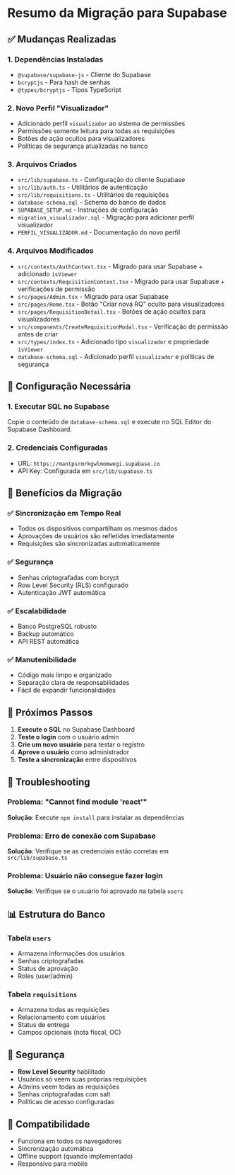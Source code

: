 # Resumo da Migração para Supabase

## ✅ Mudanças Realizadas

### 1. **Dependências Instaladas**
- `@supabase/supabase-js` - Cliente do Supabase
- `bcryptjs` - Para hash de senhas
- `@types/bcryptjs` - Tipos TypeScript

### 2. **Novo Perfil "Visualizador"**
- Adicionado perfil `visualizador` ao sistema de permissões
- Permissões somente leitura para todas as requisições
- Botões de ação ocultos para visualizadores
- Políticas de segurança atualizadas no banco

### 3. **Arquivos Criados**
- `src/lib/supabase.ts` - Configuração do cliente Supabase
- `src/lib/auth.ts` - Utilitários de autenticação
- `src/lib/requisitions.ts` - Utilitários de requisições
- `database-schema.sql` - Schema do banco de dados
- `SUPABASE_SETUP.md` - Instruções de configuração
- `migration_visualizador.sql` - Migração para adicionar perfil visualizador
- `PERFIL_VISUALIZADOR.md` - Documentação do novo perfil

### 4. **Arquivos Modificados**
- `src/contexts/AuthContext.tsx` - Migrado para usar Supabase + adicionado `isViewer`
- `src/contexts/RequisitionContext.tsx` - Migrado para usar Supabase + verificações de permissão
- `src/pages/Admin.tsx` - Migrado para usar Supabase
- `src/pages/Home.tsx` - Botão "Criar nova RQ" oculto para visualizadores
- `src/pages/RequisitionDetail.tsx` - Botões de ação ocultos para visualizadores
- `src/components/CreateRequisitionModal.tsx` - Verificação de permissão antes de criar
- `src/types/index.ts` - Adicionado tipo `visualizador` e propriedade `isViewer`
- `database-schema.sql` - Adicionado perfil `visualizador` e políticas de segurança

## 🔧 Configuração Necessária

### 1. **Executar SQL no Supabase**
Copie o conteúdo de `database-schema.sql` e execute no SQL Editor do Supabase Dashboard.

### 2. **Credenciais Configuradas**
- URL: `https://mantpsrmrkgwlmomwegi.supabase.co`
- API Key: Configurada em `src/lib/supabase.ts`

## 🚀 Benefícios da Migração

### ✅ **Sincronização em Tempo Real**
- Todos os dispositivos compartilham os mesmos dados
- Aprovações de usuários são refletidas imediatamente
- Requisições são sincronizadas automaticamente

### ✅ **Segurança**
- Senhas criptografadas com bcrypt
- Row Level Security (RLS) configurado
- Autenticação JWT automática

### ✅ **Escalabilidade**
- Banco PostgreSQL robusto
- Backup automático
- API REST automática

### ✅ **Manutenibilidade**
- Código mais limpo e organizado
- Separação clara de responsabilidades
- Fácil de expandir funcionalidades

## 🔄 Próximos Passos

1. **Execute o SQL** no Supabase Dashboard
2. **Teste o login** com o usuário admin
3. **Crie um novo usuário** para testar o registro
4. **Aprove o usuário** como administrador
5. **Teste a sincronização** entre dispositivos

## 🐛 Troubleshooting

### Problema: "Cannot find module 'react'"
**Solução**: Execute `npm install` para instalar as dependências

### Problema: Erro de conexão com Supabase
**Solução**: Verifique se as credenciais estão corretas em `src/lib/supabase.ts`

### Problema: Usuário não consegue fazer login
**Solução**: Verifique se o usuário foi aprovado na tabela `users`

## 📊 Estrutura do Banco

### Tabela `users`
- Armazena informações dos usuários
- Senhas criptografadas
- Status de aprovação
- Roles (user/admin)

### Tabela `requisitions`
- Armazena todas as requisições
- Relacionamento com usuários
- Status de entrega
- Campos opcionais (nota fiscal, OC)

## 🔐 Segurança

- **Row Level Security** habilitado
- Usuários só veem suas próprias requisições
- Admins veem todas as requisições
- Senhas criptografadas com salt
- Políticas de acesso configuradas

## 📱 Compatibilidade

- Funciona em todos os navegadores
- Sincronização automática
- Offline support (quando implementado)
- Responsivo para mobile 